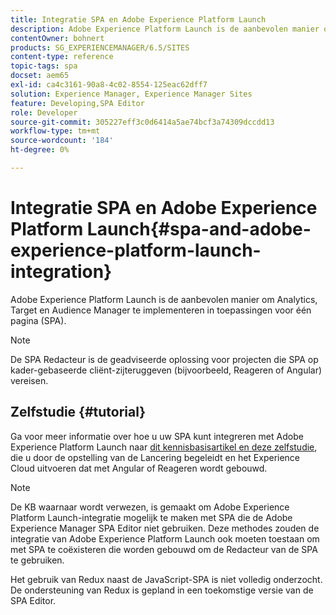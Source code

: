 ```yaml
---
title: Integratie SPA en Adobe Experience Platform Launch
description: Adobe Experience Platform Launch is de aanbevolen manier om Analytics, Target en Audience Manager in SPA te implementeren.
contentOwner: bohnert
products: SG_EXPERIENCEMANAGER/6.5/SITES
content-type: reference
topic-tags: spa
docset: aem65
exl-id: ca4c3161-90a8-4c02-8554-125eac62dff7
solution: Experience Manager, Experience Manager Sites
feature: Developing,SPA Editor
role: Developer
source-git-commit: 305227eff3c0d6414a5ae74bcf3a74309dccdd13
workflow-type: tm+mt
source-wordcount: '184'
ht-degree: 0%

---
```


# Integratie SPA en Adobe Experience Platform Launch{#spa-and-adobe-experience-platform-launch-integration}

Adobe Experience Platform Launch is de aanbevolen manier om Analytics, Target en Audience Manager te implementeren in toepassingen voor één pagina (SPA).

>[!NOTE]
>
>De SPA Redacteur is de geadviseerde oplossing voor projecten die SPA op kader-gebaseerde cliënt-zijteruggeven (bijvoorbeeld, Reageren of Angular) vereisen.

## Zelfstudie {#tutorial}

Ga voor meer informatie over hoe u uw SPA kunt integreren met Adobe Experience Platform Launch naar [dit kennisbasisartikel en deze zelfstudie](https://experienceleague.adobe.com/docs/experience-manager-learn/sites/spa-editor/spa-editor-framework-feature-video-use.html), die u door de opstelling van de Lancering begeleidt en het Experience Cloud uitvoeren dat met Angular of Reageren wordt gebouwd.

>[!NOTE]
>
>De KB waarnaar wordt verwezen, is gemaakt om Adobe Experience Platform Launch-integratie mogelijk te maken met SPA die de Adobe Experience Manager SPA Editor niet gebruiken. Deze methodes zouden de integratie van Adobe Experience Platform Launch ook moeten toestaan om met SPA te coëxisteren die worden gebouwd om de Redacteur van de SPA te gebruiken.
>
>Het gebruik van Redux naast de JavaScript-SPA is niet volledig onderzocht. De ondersteuning van Redux is gepland in een toekomstige versie van de SPA Editor.
